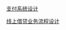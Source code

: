 [支付系统设计](http://www.woshipm.com/pd/459443.html)

[线上借贷业务流程设计](http://www.woshipm.com/pd/1773008.html)